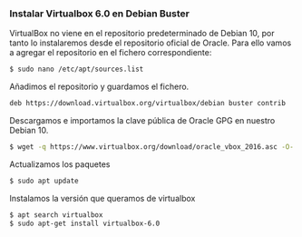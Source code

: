 
### Instalar Virtualbox 6.0 en Debian Buster


VirtualBox no viene en el repositorio predeterminado de Debian 10, por tanto lo instalaremos desde el repositorio oficial de Oracle.
Para ello vamos a agregar el repositorio en el fichero correspondiente:

```sh
$ sudo nano /etc/apt/sources.list
```
Añadimos el repositorio y guardamos el fichero.
```sh
deb https://download.virtualbox.org/virtualbox/debian buster contrib
```
Descargamos e importamos la clave pública de Oracle GPG en nuestro Debian 10.

```sh
$ wget -q https://www.virtualbox.org/download/oracle_vbox_2016.asc -O- | sudo apt-key add -
```
Actualizamos los paquetes
```sh
$ sudo apt update
```
Instalamos la versión que queramos de virtualbox
```sh
$ apt search virtualbox
$ sudo apt-get install virtualbox-6.0
```


